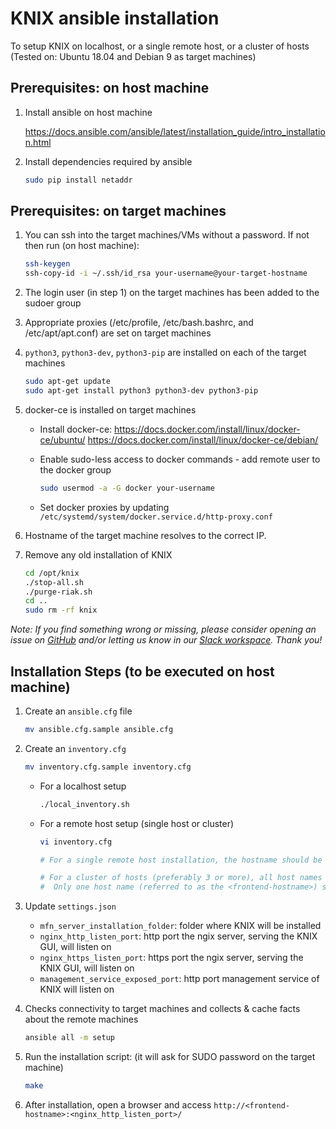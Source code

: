 <!--
   Copyright 2020 The KNIX Authors

   Licensed under the Apache License, Version 2.0 (the "License");
   you may not use this file except in compliance with the License.
   You may obtain a copy of the License at

       http://www.apache.org/licenses/LICENSE-2.0

   Unless required by applicable law or agreed to in writing, software
   distributed under the License is distributed on an "AS IS" BASIS,
   WITHOUT WARRANTIES OR CONDITIONS OF ANY KIND, either express or implied.
   See the License for the specific language governing permissions and
   limitations under the License.
-->

# KNIX ansible installation

To setup KNIX on localhost, or a single remote host, or a cluster of hosts
(Tested on: Ubuntu 18.04 and Debian 9 as target machines)

## Prerequisites: on host machine

1. Install ansible on host machine

    <https://docs.ansible.com/ansible/latest/installation_guide/intro_installation.html>

2. Install dependencies required by ansible

    ```bash
    sudo pip install netaddr
    ```

## Prerequisites: on target machines

1. You can ssh into the target machines/VMs without a password. If not then run (on host machine):

    ```bash
    ssh-keygen
    ssh-copy-id -i ~/.ssh/id_rsa your-username@your-target-hostname
    ```

2. The login user (in step 1) on the target machines has been added to the sudoer group

3. Appropriate proxies (/etc/profile, /etc/bash.bashrc, and /etc/apt/apt.conf) are set on target machines

4. `python3`, `python3-dev`, `python3-pip` are installed on each of the target machines

    ```bash
    sudo apt-get update
    sudo apt-get install python3 python3-dev python3-pip
    ```

5. docker-ce is installed on target machines

    * Install docker-ce:
    <https://docs.docker.com/install/linux/docker-ce/ubuntu/>
    <https://docs.docker.com/install/linux/docker-ce/debian/>

    * Enable sudo-less access to docker commands - add remote user to the docker group

        ```bash
        sudo usermod -a -G docker your-username
        ```

    * Set docker proxies by updating `/etc/systemd/system/docker.service.d/http-proxy.conf`

6. Hostname of the target machine resolves to the correct IP.

7. Remove any old installation of KNIX

    ```bash
    cd /opt/knix
    ./stop-all.sh
    ./purge-riak.sh
    cd ..
    sudo rm -rf knix
    ```

*Note: If you find something wrong or missing, please consider opening an issue on [GitHub](https://github.com/knix-microfunctions/knix) and/or letting us know in our [Slack workspace](https://knix.slack.com). Thank you!*


## Installation Steps (to be executed on host machine)

1. Create an `ansible.cfg` file

    ``` bash
    mv ansible.cfg.sample ansible.cfg
    ```

2. Create an `inventory.cfg`

    ```bash
    mv inventory.cfg.sample inventory.cfg
    ```

    * For a localhost setup

        ```bash
        ./local_inventory.sh
        ```

    * For a remote host setup (single host or cluster)

        ```bash
        vi inventory.cfg

        # For a single remote host installation, the hostname should be added to all groups.

        # For a cluster of hosts (preferably 3 or more), all host names must be added to [riak] group.
        #  Only one host name (referred to as the <frontend-hostname>) should be added for other groups [elasticsearch], [management], [frontend], and [nginx].
        ```

3. Update `settings.json`
    * `mfn_server_installation_folder`: folder where KNIX will be installed
    * `nginx_http_listen_port`: http port the ngix server, serving the KNIX GUI, will listen on
    * `nginx_https_listen_port`: https port the ngix server, serving the KNIX GUI, will listen on
    * `management_service_exposed_port`: http port management service of KNIX will listen on

4. Checks connectivity to target machines and collects & cache facts about the remote machines

    ```bash
    ansible all -m setup
    ```

5. Run the installation script: (it will ask for SUDO password on the target machine)

    ```bash
    make
    ```

6. After installation, open a browser and access `http://<frontend-hostname>:<nginx_http_listen_port>/`
